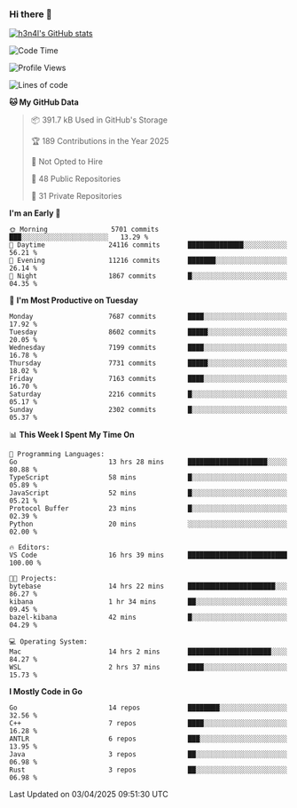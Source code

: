 ### Hi there 👋

[![h3n4l's GitHub stats](https://github-readme-stats.vercel.app/api?username=h3n4l&count_private=true&show_icons=true&theme=radical)](https://github.com/h3n4l/github-readme-stats)

<!--START_SECTION:waka-->
![Code Time](http://img.shields.io/badge/Code%20Time-2%2C130%20hrs%2056%20mins-blue)

![Profile Views](http://img.shields.io/badge/Profile%20Views-0-blue)

![Lines of code](https://img.shields.io/badge/From%20Hello%20World%20I%27ve%20Written-14.7%20million%20lines%20of%20code-blue)

**🐱 My GitHub Data** 

> 📦 391.7 kB Used in GitHub's Storage 
 > 
> 🏆 189 Contributions in the Year 2025
 > 
> 🚫 Not Opted to Hire
 > 
> 📜 48 Public Repositories 
 > 
> 🔑 31 Private Repositories 
 > 
**I'm an Early 🐤** 

```text
🌞 Morning                5701 commits        ███░░░░░░░░░░░░░░░░░░░░░░   13.29 % 
🌆 Daytime                24116 commits       ██████████████░░░░░░░░░░░   56.21 % 
🌃 Evening                11216 commits       ███████░░░░░░░░░░░░░░░░░░   26.14 % 
🌙 Night                  1867 commits        █░░░░░░░░░░░░░░░░░░░░░░░░   04.35 % 
```
📅 **I'm Most Productive on Tuesday** 

```text
Monday                   7687 commits        ████░░░░░░░░░░░░░░░░░░░░░   17.92 % 
Tuesday                  8602 commits        █████░░░░░░░░░░░░░░░░░░░░   20.05 % 
Wednesday                7199 commits        ████░░░░░░░░░░░░░░░░░░░░░   16.78 % 
Thursday                 7731 commits        █████░░░░░░░░░░░░░░░░░░░░   18.02 % 
Friday                   7163 commits        ████░░░░░░░░░░░░░░░░░░░░░   16.70 % 
Saturday                 2216 commits        █░░░░░░░░░░░░░░░░░░░░░░░░   05.17 % 
Sunday                   2302 commits        █░░░░░░░░░░░░░░░░░░░░░░░░   05.37 % 
```


📊 **This Week I Spent My Time On** 

```text
💬 Programming Languages: 
Go                       13 hrs 28 mins      ████████████████████░░░░░   80.88 % 
TypeScript               58 mins             █░░░░░░░░░░░░░░░░░░░░░░░░   05.89 % 
JavaScript               52 mins             █░░░░░░░░░░░░░░░░░░░░░░░░   05.21 % 
Protocol Buffer          23 mins             █░░░░░░░░░░░░░░░░░░░░░░░░   02.39 % 
Python                   20 mins             ░░░░░░░░░░░░░░░░░░░░░░░░░   02.00 % 

🔥 Editors: 
VS Code                  16 hrs 39 mins      █████████████████████████   100.00 % 

🐱‍💻 Projects: 
bytebase                 14 hrs 22 mins      ██████████████████████░░░   86.27 % 
kibana                   1 hr 34 mins        ██░░░░░░░░░░░░░░░░░░░░░░░   09.45 % 
bazel-kibana             42 mins             █░░░░░░░░░░░░░░░░░░░░░░░░   04.29 % 

💻 Operating System: 
Mac                      14 hrs 2 mins       █████████████████████░░░░   84.27 % 
WSL                      2 hrs 37 mins       ████░░░░░░░░░░░░░░░░░░░░░   15.73 % 
```

**I Mostly Code in Go** 

```text
Go                       14 repos            ████████░░░░░░░░░░░░░░░░░   32.56 % 
C++                      7 repos             ████░░░░░░░░░░░░░░░░░░░░░   16.28 % 
ANTLR                    6 repos             ███░░░░░░░░░░░░░░░░░░░░░░   13.95 % 
Java                     3 repos             ██░░░░░░░░░░░░░░░░░░░░░░░   06.98 % 
Rust                     3 repos             ██░░░░░░░░░░░░░░░░░░░░░░░   06.98 % 
```




 Last Updated on 03/04/2025 09:51:30 UTC
<!--END_SECTION:waka-->


